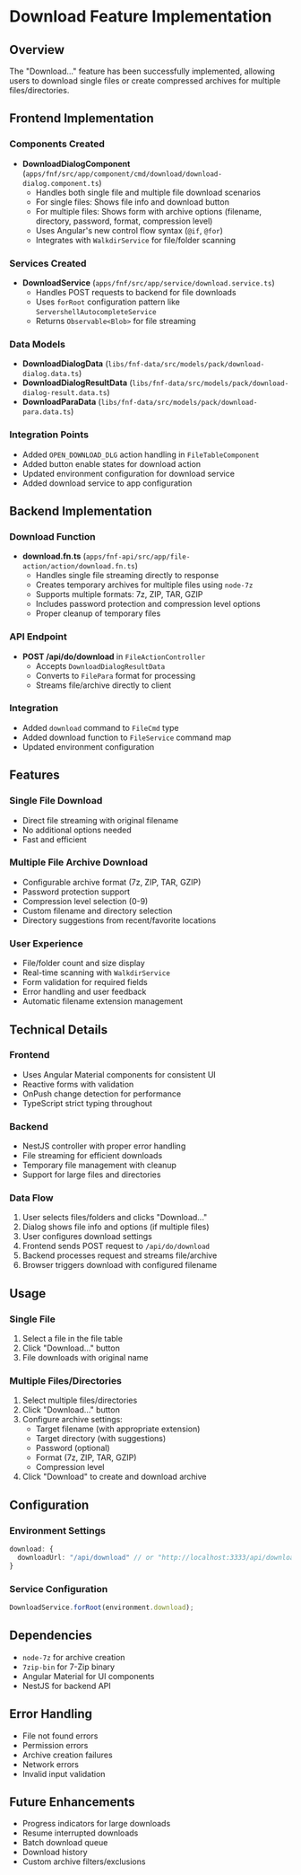 # Download Feature Implementation

## Overview
The "Download..." feature has been successfully implemented, allowing users to download single files or create compressed archives for multiple files/directories.

## Frontend Implementation

### Components Created
- **DownloadDialogComponent** (`apps/fnf/src/app/component/cmd/download/download-dialog.component.ts`)
  - Handles both single file and multiple file download scenarios
  - For single files: Shows file info and download button
  - For multiple files: Shows form with archive options (filename, directory, password, format, compression level)
  - Uses Angular's new control flow syntax (`@if`, `@for`)
  - Integrates with `WalkdirService` for file/folder scanning

### Services Created
- **DownloadService** (`apps/fnf/src/app/service/download.service.ts`)
  - Handles POST requests to backend for file downloads
  - Uses `forRoot` configuration pattern like `ServershellAutocompleteService`
  - Returns `Observable<Blob>` for file streaming

### Data Models
- **DownloadDialogData** (`libs/fnf-data/src/models/pack/download-dialog.data.ts`)
- **DownloadDialogResultData** (`libs/fnf-data/src/models/pack/download-dialog-result.data.ts`)
- **DownloadParaData** (`libs/fnf-data/src/models/pack/download-para.data.ts`)

### Integration Points
- Added `OPEN_DOWNLOAD_DLG` action handling in `FileTableComponent`
- Added button enable states for download action
- Updated environment configuration for download service
- Added download service to app configuration

## Backend Implementation

### Download Function
- **download.fn.ts** (`apps/fnf-api/src/app/file-action/action/download.fn.ts`)
  - Handles single file streaming directly to response
  - Creates temporary archives for multiple files using `node-7z`
  - Supports multiple formats: 7z, ZIP, TAR, GZIP
  - Includes password protection and compression level options
  - Proper cleanup of temporary files

### API Endpoint
- **POST /api/do/download** in `FileActionController`
  - Accepts `DownloadDialogResultData`
  - Converts to `FilePara` format for processing
  - Streams file/archive directly to client

### Integration
- Added `download` command to `FileCmd` type
- Added download function to `FileService` command map
- Updated environment configuration

## Features

### Single File Download
- Direct file streaming with original filename
- No additional options needed
- Fast and efficient

### Multiple File Archive Download
- Configurable archive format (7z, ZIP, TAR, GZIP)
- Password protection support
- Compression level selection (0-9)
- Custom filename and directory selection
- Directory suggestions from recent/favorite locations

### User Experience
- File/folder count and size display
- Real-time scanning with `WalkdirService`
- Form validation for required fields
- Error handling and user feedback
- Automatic filename extension management

## Technical Details

### Frontend
- Uses Angular Material components for consistent UI
- Reactive forms with validation
- OnPush change detection for performance
- TypeScript strict typing throughout

### Backend
- NestJS controller with proper error handling
- File streaming for efficient downloads
- Temporary file management with cleanup
- Support for large files and directories

### Data Flow
1. User selects files/folders and clicks "Download..."
2. Dialog shows file info and options (if multiple files)
3. User configures download settings
4. Frontend sends POST request to `/api/do/download`
5. Backend processes request and streams file/archive
6. Browser triggers download with configured filename

## Usage

### Single File
1. Select a file in the file table
2. Click "Download..." button
3. File downloads with original name

### Multiple Files/Directories
1. Select multiple files/directories
2. Click "Download..." button
3. Configure archive settings:
   - Target filename (with appropriate extension)
   - Target directory (with suggestions)
   - Password (optional)
   - Format (7z, ZIP, TAR, GZIP)
   - Compression level
4. Click "Download" to create and download archive

## Configuration

### Environment Settings
```typescript
download: {
  downloadUrl: "/api/download" // or "http://localhost:3333/api/download" for dev
}
```

### Service Configuration
```typescript
DownloadService.forRoot(environment.download);
```

## Dependencies
- `node-7z` for archive creation
- `7zip-bin` for 7-Zip binary
- Angular Material for UI components
- NestJS for backend API

## Error Handling
- File not found errors
- Permission errors
- Archive creation failures
- Network errors
- Invalid input validation

## Future Enhancements
- Progress indicators for large downloads
- Resume interrupted downloads
- Batch download queue
- Download history
- Custom archive filters/exclusions 